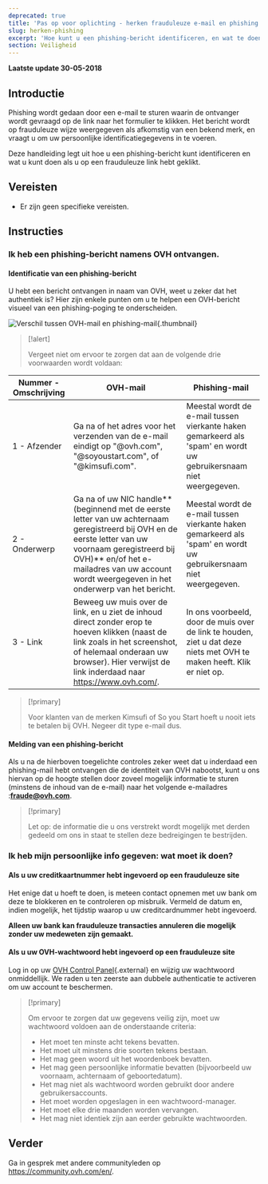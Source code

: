 ```yaml
---
deprecated: true
title: 'Pas op voor oplichting - herken frauduleuze e-mail en phishing'
slug: herken-phishing
excerpt: 'Hoe kunt u een phishing-bericht identificeren, en wat te doen als u op een frauduleuze link hebt geklikt?'
section: Veiligheid
---
```


**Laatste update 30-05-2018**

## Introductie

Phishing wordt gedaan door een e-mail te sturen waarin de ontvanger wordt gevraagd op de link naar het formulier te klikken. Het bericht wordt op frauduleuze wijze weergegeven als afkomstig van een bekend merk, en vraagt u om uw persoonlijke identificatiegegevens in te voeren.

Deze handleiding legt uit hoe u een phishing-bericht kunt identificeren en wat u kunt doen als u op een frauduleuze link hebt geklikt. 


## Vereisten

- Er zijn geen specifieke vereisten.


## Instructies

### Ik heb een phishing-bericht namens OVH ontvangen. 

#### Identificatie van een phishing-bericht

U hebt een bericht ontvangen in naam van OVH, weet u zeker dat het authentiek is? Hier zijn enkele punten om u te helpen een OVH-bericht visueel van een phishing-poging te onderscheiden.

![Verschil tussen OVH-mail en phishing-mail](images/phishing_email.png){.thumbnail}

> [!alert]
> 
> Vergeet niet om ervoor te zorgen dat aan de volgende drie voorwaarden wordt voldaan:
> 

|Nummer - Omschrijving|OVH-mail|Phishing-mail|
|---|---|---|
|1 - Afzender|Ga na of het adres voor het verzenden van de e-mail eindigt op "@ovh.com", "@soyoustart.com", of "@kimsufi.com".|Meestal wordt de e-mail tussen vierkante haken gemarkeerd als 'spam' en wordt uw gebruikersnaam niet weergegeven.|De afzender van de e-mail is per definitie een adres dat niet afkomstig is van OVH.|
|2 - Onderwerp|Ga na of uw NIC handle** (beginnend met de eerste letter van uw achternaam geregistreerd bij OVH en de eerste letter van uw voornaam geregistreerd bij OVH)** en/of het e-mailadres van uw account wordt weergegeven in het onderwerp van het bericht.|Meestal wordt de e-mail tussen vierkante haken gemarkeerd als 'spam' en wordt uw gebruikersnaam niet weergegeven.|
|3 - Link|Beweeg uw muis over de link, en u ziet de inhoud direct zonder erop te hoeven klikken (naast de link zoals in het screenshot, of helemaal onderaan uw browser). Hier verwijst de link inderdaad naar <https://www.ovh.com/>.|In ons voorbeeld, door de muis over de link te houden, ziet u dat deze niets met OVH te maken heeft. Klik er niet op. |


> [!primary]
> 
> Voor klanten van de merken Kimsufi of So you Start hoeft u nooit iets te betalen bij OVH. Negeer dit type e-mail dus.
> 

#### Melding van een phishing-bericht


Als u na de hierboven toegelichte controles zeker weet dat u inderdaad een phishing-mail hebt ontvangen die de identiteit van OVH nabootst, kunt u ons hiervan op de hoogte stellen door zoveel mogelijk informatie te sturen (minstens de inhoud van de e-mail) naar het volgende e-mailadres :**<fraude@ovh.com>**.

> [!primary]
> 
> Let op: de informatie die u ons verstrekt wordt mogelijk met derden gedeeld om ons in staat te stellen deze bedreigingen te bestrijden.
>



### Ik heb mijn persoonlijke info gegeven: wat moet ik doen?

#### Als u uw creditkaartnummer hebt ingevoerd op een frauduleuze site

Het enige dat u hoeft te doen, is meteen contact opnemen met uw bank om deze te blokkeren en te controleren op misbruik.  Vermeld de datum en, indien mogelijk, het tijdstip waarop u uw creditcardnummer hebt ingevoerd.

**Alleen uw bank kan frauduleuze transacties annuleren die mogelijk zonder uw medeweten zijn gemaakt.**


#### Als u uw OVH-wachtwoord hebt ingevoerd op een frauduleuze site

Log in op uw [OVH Control Panel](https://www.ovh.com/auth/?action=gotomanager&){.external} en wijzig uw wachtwoord onmiddellijk. We raden u ten zeerste aan dubbele authenticatie te activeren om uw account te beschermen.

> [!primary]
>
> Om ervoor te zorgen dat uw gegevens veilig zijn, moet uw wachtwoord voldoen aan de onderstaande criteria:
>
> - Het moet ten minste acht tekens bevatten.
> - Het moet uit minstens drie soorten tekens bestaan.
> - Het mag geen woord uit het woordenboek bevatten.
> - Het mag geen persoonlijke informatie bevatten (bijvoorbeeld uw voornaam, achternaam of geboortedatum).
> - Het mag niet als wachtwoord worden gebruikt door andere gebruikersaccounts.
> - Het moet worden opgeslagen in een wachtwoord-manager.
> - Het moet elke drie maanden worden vervangen.
> - Het mag niet identiek zijn aan eerder gebruikte wachtwoorden.
>


## Verder

Ga in gesprek met andere communityleden op <https://community.ovh.com/en/>.